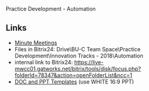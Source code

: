 Practice Development - Automation

## Links
- [Minute Meetings](MinuteMeetings.md)
- Files in Bitrix24: Drive\BU-C Team Space\Practice Development\Innovation Tracks - 2018\Automation
- internal link to Bitrix24: https://live-mwcc01.gatworks.net/bitrix/tools/disk/focus.php?folderId=78347&action=openFolderList&ncc=1
- [DOC and PPT Templates](https://tamtamy.reply.com/tamtamy/permalink/live-reply-documentation-templates.action) (use WHITE 16:9 PPT)
